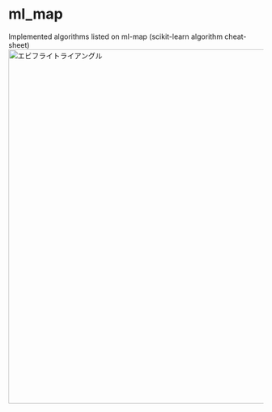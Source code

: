 # ml_map
Implemented algorithms listed on ml-map (scikit-learn algorithm cheat-sheet)
<img width="700" src="https://user-images.githubusercontent.com/60038634/138719935-d4cf8094-9cc3-4afd-ace5-aa6a8b134af3.png" alt="エビフライトライアングル" title="サンプル">
